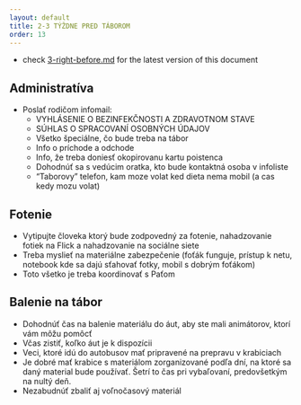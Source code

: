 ```yaml
---
layout: default
title: 2-3 TÝŽDNE PRED TÁBOROM
order: 13
---
```

- check [3-right-before.md](3-right-before.md) for the latest version of this document

## Administratíva

- Poslať rodičom infomail:
  - VYHLÁSENIE O BEZINFEKČNOSTI A ZDRAVOTNOM STAVE
  - SÚHLAS O SPRACOVANÍ OSOBNÝCH ÚDAJOV
  - Všetko špeciálne, čo bude treba na tábor
  - Info o príchode a odchode
  - Info, že treba doniesť okopirovanu kartu poistenca
  - Dohodnúť sa s vedúcim oratka, kto bude kontaktná osoba v infoliste
  - “Taborovy” telefon, kam moze volat ked dieta nema mobil (a cas kedy mozu volat)

## Fotenie

- Vytipujte človeka ktorý bude zodpovedný za fotenie, nahadzovanie fotiek na Flick a nahadzovanie na sociálne siete
- Treba myslieť na materiálne zabezpečenie (foťák funguje, prístup k netu, notebook kde sa dajú sťahovať fotky, mobil s dobrým foťákom)
- Toto všetko je treba koordinovať s Paťom

## Balenie na tábor

- Dohodnúť čas na balenie materiálu do áut, aby ste mali animátorov, ktorí vám môžu pomôcť
- Včas zistiť, koľko áut je k dispozícii
- Veci, ktoré idú do autobusov mať pripravené na prepravu v krabiciach
- Je dobré mať krabice s materiálom zorganizované podľa dní, na ktoré sa daný material bude používať. Šetrí to čas pri vybaľovaní, predovšetkým na nultý deň.
- Nezabudnúť zbaliť aj voľnočasový materiál
